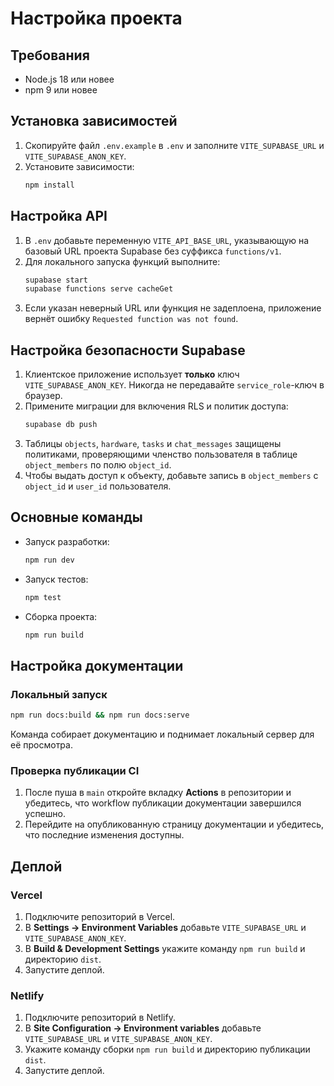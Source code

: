 # Настройка проекта

## Требования
- Node.js 18 или новее
- npm 9 или новее

## Установка зависимостей
1. Скопируйте файл `.env.example` в `.env` и заполните `VITE_SUPABASE_URL` и `VITE_SUPABASE_ANON_KEY`.
2. Установите зависимости:
   ```bash
   npm install
   ```

## Настройка API
1. В `.env` добавьте переменную `VITE_API_BASE_URL`, указывающую на базовый URL проекта Supabase без суффикса `functions/v1`.
2. Для локального запуска функций выполните:
   ```bash
   supabase start
   supabase functions serve cacheGet
   ```
3. Если указан неверный URL или функция не задеплоена, приложение вернёт ошибку `Requested function was not found`.

## Настройка безопасности Supabase
1. Клиентское приложение использует **только** ключ `VITE_SUPABASE_ANON_KEY`. Никогда не передавайте `service_role`-ключ в браузер.
2. Примените миграции для включения RLS и политик доступа:
   ```bash
   supabase db push
   ```
3. Таблицы `objects`, `hardware`, `tasks` и `chat_messages` защищены политиками, проверяющими членство пользователя в таблице `object_members` по полю `object_id`.
4. Чтобы выдать доступ к объекту, добавьте запись в `object_members` с `object_id` и `user_id` пользователя.

## Основные команды
- Запуск разработки:
  ```bash
  npm run dev
  ```
- Запуск тестов:
  ```bash
  npm test
  ```
- Сборка проекта:
  ```bash
  npm run build
  ```

## Настройка документации

### Локальный запуск
```bash
npm run docs:build && npm run docs:serve
```

Команда собирает документацию и поднимает локальный сервер для её просмотра.

### Проверка публикации CI
1. После пуша в `main` откройте вкладку **Actions** в репозитории и убедитесь, что workflow публикации документации завершился успешно.
2. Перейдите на опубликованную страницу документации и убедитесь, что последние изменения доступны.

## Деплой

### Vercel
1. Подключите репозиторий в Vercel.
2. В **Settings → Environment Variables** добавьте `VITE_SUPABASE_URL` и `VITE_SUPABASE_ANON_KEY`.
3. В **Build & Development Settings** укажите команду `npm run build` и директорию `dist`.
4. Запустите деплой.

### Netlify
1. Подключите репозиторий в Netlify.
2. В **Site Configuration → Environment variables** добавьте `VITE_SUPABASE_URL` и `VITE_SUPABASE_ANON_KEY`.
3. Укажите команду сборки `npm run build` и директорию публикации `dist`.
4. Запустите деплой.

